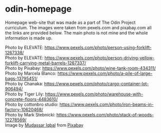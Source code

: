 # odin-homepage

Homepage web-site that was made as a part of The Odin Project curriculum. The images were taken from pexels.com and pixabay.com all the links are provided below. The main photo is not mine and the whole information is made up.

Photo by ELEVATE: https://www.pexels.com/photo/person-using-forklift-1267338/  
Photo by ELEVATE: https://www.pexels.com/photo/person-driving-yellow-forklift-carrying-metal-barrels-1267337/  
Photo by Pixabay: https://www.pexels.com/photo/wine-tank-room-434311/  
Photo by Marcela Blanco: https://www.pexels.com/photo/a-pile-of-large-bags-13795451/  
Photo by Chanaka: https://www.pexels.com/photo/cargo-container-lot-906494/  
Photo by Tiger Lily: https://www.pexels.com/photo/warehouse-with-concrete-floors-4483610/  
Photo by cottonbro studio: https://www.pexels.com/photo/iron-beams-in-factory-10620468/  
Photo by Mark Stebnicki: https://www.pexels.com/photo/stack-of-woods-12278569/  
Image by <a href="https://pixabay.com/users/kreatikar-8562930/?utm_source=link-attribution&utm_medium=referral&utm_campaign=image&utm_content=3491395">Mudassar Iqbal</a> from <a href="https://pixabay.com//?utm_source=link-attribution&utm_medium=referral&utm_campaign=image&utm_content=3491395">Pixabay</a>
